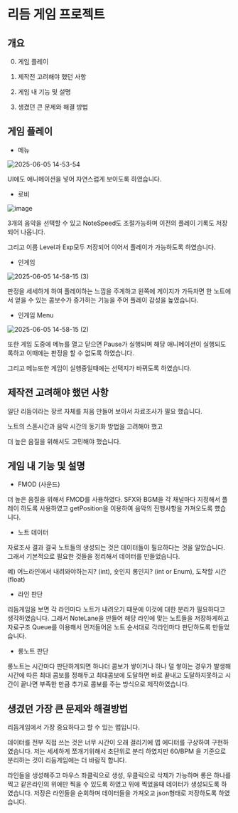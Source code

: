 # 리듬 게임 프로젝트

## 개요

0. 게임 플레이

1. 제작전 고려해야 했던 사항

2. 게임 내 기능 및 설명

3. 생겼던 큰 문제와 해결 방법

## 게임 플레이
- 메뉴

![2025-06-05 14-53-54](https://github.com/user-attachments/assets/78e120b8-367a-4709-a60c-a8ae55384f0a)

UI에도 애니메이션을 넣어 자연스럽게 보이도록 하였습니다.
- 로비

![image](https://github.com/user-attachments/assets/ad6a08f9-a3d9-4b6a-9e9a-00181b435e81)

3개의 음악을 선택할 수 있고 NoteSpeed도 조절가능하며 이전의 플레이 기록도 저장되어 나옵니다.

그리고 이름 Level과 Exp모두 저장되어 이어서 플레이가 가능하도록 하였습니다.

- 인게임

![2025-06-05 14-58-15 (3)](https://github.com/user-attachments/assets/ec3c3717-c468-4a43-a220-faaabc247449)

판정을 세세하게 하여 플레이하는 느낌을 주게하고 왼쪽에 게이지가 가득차면 한 노트에서 얻을 수 있는 콤보수가
증가하는 기능을 주어 플레이 감성을 높였습니다.

- 인게임 Menu

![2025-06-05 14-58-15 (2)](https://github.com/user-attachments/assets/01001638-f1c5-4b62-bd69-d859d2eac170)

또한 게임 도중에 메뉴를 열고 닫으면 Pause가 실행되며 해당 애니메이션이 실행되도록하고
이때에는 판정을 할 수 없도록 하였습니다.

그리고 메뉴또한 게임이 실행중일때에는 선택지가 바뀌도록 하였습니다.

## 제작전 고려해야 했던 사항

일단 리듬이라는 장르 자체를 처음 만들어 보아서 자료조사가 필요 했습니다.

노트의 스폰시간과 음악 시간의 동기화 방법을 고려해야 했고

더 높은 음질을 위해서도 고민해야 했습니다.

## 게임 내 기능 및 설명

- FMOD (사운드)

더 높은 음질을 위해서 FMOD를 사용하였다. SFX와 BGM을 각 채널마다 지정해서 플레이 하도록 사용하였고
getPosition을 이용하여 음악의 진행사항을 가져오도록 헀습니다.

- 노트 데이터

자료조사 결과 결국 노트들의 생성되는 것은 데이터들이 필요하다는 것을 알았습니다.
그래서 기본적으로 필요한 것들을 정리해서 데이터를 만들었습니다.

예) 어느라인에서 내려와야하는지? (int), 숏인지 롱인지? (int or Enum), 도착할 시간 (float)

- 라인 판단

리듬게임을 보면 각 라인마다 노트가 내려오기 때문에 이것에 대한 분리가 필요하다고 생각하였습니다.
그래서 NoteLane을 만들어 해당 라인에 맞는 노트들을 저장하게하고 자료구조 Queue를 이용해서
먼저들어온 노트 순서대로 각라인마다 판단하도록 만들었습니다.

- 롱노트 판단

롱노트는 시간마다 판단하게되면 하나더 콤보가 쌓이거나 하나 덜 쌓이는 경우가 발생해
시간에 따른 최대 콤보를 정해두고 최대콤보에 도달하면 바로 끝내고
도달하지못하고 시간이 끝나면 부족한 만큼 추가로 콤보를 주는 방식으로 제작하였습니다.

## 생겼던 가장 큰 문제와 해결방법

리듬게임에서 가장 중요하다고 할 수 있는 맵입니다.

데이터를 전부 직접 쓰는 것은 너무 시간이 오래 걸리기에 맵 에디터를 구상하여 구현하였습니다.
저는 세세하게 쪼개기위해서 초단위로 분리 하였지만 60/BPM 을 기준으로 분리하는 것이 리듬게임에는 더 바람직 합니다.

라인들을 생성해주고 마우스 좌클릭으로 생성, 우클릭으로 삭제가 가능하며 
롱은 하나를 찍고 같은라인의 위에만 찍을 수 있도록 하였고 위에 찍었을때 데이터가 생성되도록 하였습니다.
저장은 라인들을 순회하며 데이터들을 가져오고 json형태로 저장하도록 하였습니다.
